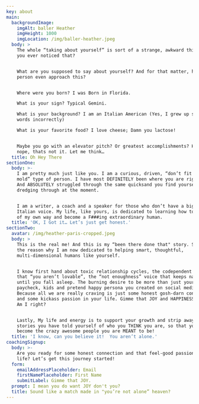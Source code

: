 ```yaml
---
key: about
main:
  backgroundImage:
    imgAlt: baller Heather
    imgHeight: 1000
    imgLocation: /img/baller-heather.jpeg
  body: >
    The whole “taking about yourself” is sort of a strange, awkward thing, have
    you ever noticed that?


    What are you supposed to say about yourself? And for that matter, how does a
    person even approach this?


    Where were you born? I was Born in Florida.

    What is your sign? Typical Gemini.

    What is your background? I am an Italian American (Yes, I grew up saying
    words incorrectly)

    What is your favorite food? I love cheese; Damn you lactose!


    Maybe you go with an elevator pitch? Or greatest accomplishments? Hummmmm,
    nope, thats not it. Let me think… 
  title: Oh Hey There
sectionOne:
  body: >-
    I am pretty much just like you. I am a curious, driven, “don’t fit into a
    mold” type of person. I have most DEFINITELY been where you are right now.
    And ABSOLUTELY struggled through the same quicksand you find yourself
    dredging through at the moment. 


    I am a writer, a coach and a speaker for those who don’t have a big enough
    Italian voice. My life, like yours, is dedicated to learning how to get out
    of my own way and become a F###ing extraordinary human.
  title: 'OK, I Got it… Let’s just get honest.'
sectionTwo:
  avatar: /img/heather-paris-cropped.jpeg
  body: >
    This is the real me! And this is my “been there done that" story. Sort of
    the reason why I am now dedicated to helping smart, thoughtful,
    multi-dimensional humans like yourself. 


    I know first hand about toxic relationship cycles, the codependent doubt
    that “you aren’t lovable”, the “not enoughness” voice that keeps nagging you
    until you fall asleep. The burning desire to be more than just your job,
    paycheck, kids and pretend happy persona you created on social media.
    Because all we are really craving is just some honest gosh-darn connection
    and some kickass passion in your life. Gimme that JOY and HAPPINESS damn it!
    Am I right?


    Lastly, My life and energy is to support your growth and strip away the
    stories you have told yourself of who you THINK you are, so that you can
    become the crazy awesome people you are MEANT to be!
  title: 'I know, can you believe it!  You aren’t alone.'
coachingSignup:
  body: >-
    Are you ready for some honest connection and that feel-good passion for
    life? Let’s get this journey started!
  form:
    emailAddressPlaceholder: Email
    firstNamePlaceholder: First Name
    submitLabel: Gimme that JOY.
  prompt: I mean you do want JOY don't you?
  title: Sound like a match made in "you’re not alone” heaven?
---
```


